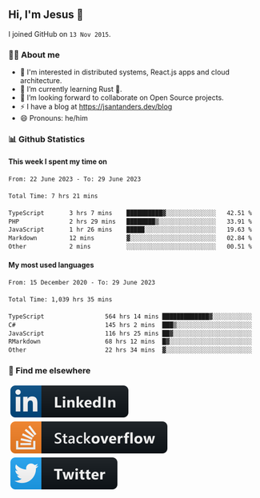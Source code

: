 ## Hi, I'm Jesus 👋

I joined GitHub on `13 Nov 2015`.

<!-- Talking about you -->

### 👨‍💻 About me

- 👦 I'm interested in distributed systems, React.js apps and cloud architecture.
- 🌱 I’m currently learning Rust 🦀.
- 👯 I’m looking forward to collaborate on Open Source projects.
- ⚡️ I have a blog at <https://jsantanders.dev/blog>
- 😄 Pronouns: he/him

### 📊 Github Statistics

#### This week I spent my time on

<!--START_SECTION:weekly-->

```txt
From: 22 June 2023 - To: 29 June 2023

Total Time: 7 hrs 21 mins

TypeScript       3 hrs 7 mins    ██████████▓░░░░░░░░░░░░░░   42.51 %
PHP              2 hrs 29 mins   ████████▒░░░░░░░░░░░░░░░░   33.91 %
JavaScript       1 hr 26 mins    █████░░░░░░░░░░░░░░░░░░░░   19.63 %
Markdown         12 mins         ▓░░░░░░░░░░░░░░░░░░░░░░░░   02.84 %
Other            2 mins          ░░░░░░░░░░░░░░░░░░░░░░░░░   00.51 %
```

<!--END_SECTION:weekly-->

#### My most used languages

<!--START_SECTION:alltime-->

```txt
From: 15 December 2020 - To: 29 June 2023

Total Time: 1,039 hrs 35 mins

TypeScript                 564 hrs 14 mins █████████████▓░░░░░░░░░░░   54.28 %
C#                         145 hrs 2 mins  ███▒░░░░░░░░░░░░░░░░░░░░░   13.95 %
JavaScript                 116 hrs 25 mins ██▓░░░░░░░░░░░░░░░░░░░░░░   11.20 %
RMarkdown                  68 hrs 12 mins  █▓░░░░░░░░░░░░░░░░░░░░░░░   06.56 %
Other                      22 hrs 34 mins  ▓░░░░░░░░░░░░░░░░░░░░░░░░   02.17 %
```

<!--END_SECTION:alltime-->

### 📢 Find me elsewhere

<p>
  <a target="_blank" href="https://linkedin.com/in/jsantanders">
    <img src="https://github.com/jsantanders/jsantanders/blob/master/img/linkedin.svg" alt="LinkedIn" style="vertical-align:top; margin:4px">
  </a>
  
  <a target="_blank" href="https://stackoverflow.com/users/7318331/jesus-santander">
    <img src="https://github.com/jsantanders/jsantanders/blob/master/img/stackoverflow.svg" alt="StackOverflow" style="vertical-align:top; margin:4px">
  </a>
  
  <a target="_blank" href="http://twitter.com/jsantanders">
    <img src="https://github.com/jsantanders/jsantanders/blob/master/img/twitter.svg" alt="Twitter" style="vertical-align:top; margin:4px">
  </a>
</p>
